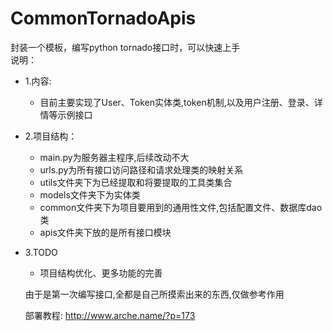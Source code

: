 # CommonTornadoApis
封装一个模板，编写python tornado接口时，可以快速上手  
说明：  
* 1.内容:  
    * 目前主要实现了User、Token实体类,token机制,以及用户注册、登录、详情等示例接口  
* 2.项目结构：  
    * main.py为服务器主程序,后续改动不大  
    * urls.py为所有接口访问路径和请求处理类的映射关系  
    * utils文件夹下为已经提取和将要提取的工具类集合  
    * models文件夹下为实体类  
    * common文件夹下为项目要用到的通用性文件,包括配置文件、数据库dao类  
    * apis文件夹下放的是所有接口模块  
* 3.TODO  
    * 项目结构优化、更多功能的完善  
    
   
    由于是第一次编写接口,全都是自己所摸索出来的东西,仅做参考作用  
   
    部署教程: http://www.arche.name/?p=173
